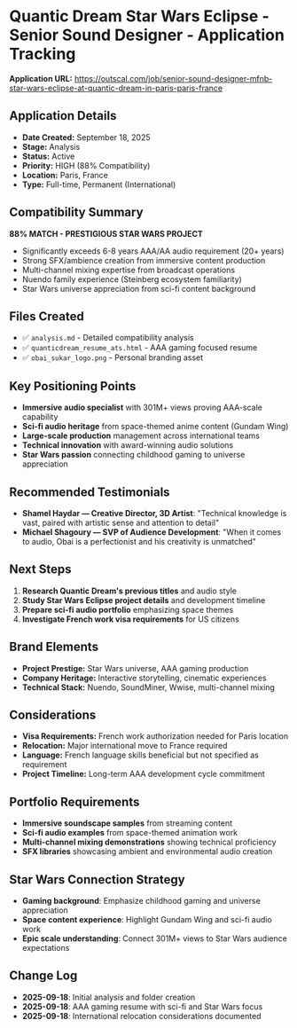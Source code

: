 # Quantic Dream Star Wars Eclipse - Senior Sound Designer - Application Tracking

**Application URL:** https://outscal.com/job/senior-sound-designer-mfnb-star-wars-eclipse-at-quantic-dream-in-paris-paris-france

## Application Details
- **Date Created:** September 18, 2025
- **Stage:** Analysis
- **Status:** Active
- **Priority:** HIGH (88% Compatibility)
- **Location:** Paris, France
- **Type:** Full-time, Permanent (International)

## Compatibility Summary
**88% MATCH - PRESTIGIOUS STAR WARS PROJECT**
- Significantly exceeds 6-8 years AAA/AA audio requirement (20+ years)
- Strong SFX/ambience creation from immersive content production
- Multi-channel mixing expertise from broadcast operations
- Nuendo family experience (Steinberg ecosystem familiarity)
- Star Wars universe appreciation from sci-fi content background

## Files Created
- ✅ `analysis.md` - Detailed compatibility analysis
- ✅ `quanticdream_resume_ats.html` - AAA gaming focused resume
- ✅ `obai_sukar_logo.png` - Personal branding asset

## Key Positioning Points
- **Immersive audio specialist** with 301M+ views proving AAA-scale capability
- **Sci-fi audio heritage** from space-themed anime content (Gundam Wing)
- **Large-scale production** management across international teams
- **Technical innovation** with award-winning audio solutions
- **Star Wars passion** connecting childhood gaming to universe appreciation

## Recommended Testimonials
- **Shamel Haydar — Creative Director, 3D Artist**: "Technical knowledge is vast, paired with artistic sense and attention to detail"
- **Michael Shagoury — SVP of Audience Development**: "When it comes to audio, Obai is a perfectionist and his creativity is unmatched"

## Next Steps
1. **Research Quantic Dream's previous titles** and audio style
2. **Study Star Wars Eclipse project details** and development timeline
3. **Prepare sci-fi audio portfolio** emphasizing space themes
4. **Investigate French work visa requirements** for US citizens

## Brand Elements
- **Project Prestige:** Star Wars universe, AAA gaming production
- **Company Heritage:** Interactive storytelling, cinematic experiences
- **Technical Stack:** Nuendo, SoundMiner, Wwise, multi-channel mixing

## Considerations
- **Visa Requirements:** French work authorization needed for Paris location
- **Relocation:** Major international move to France required
- **Language:** French language skills beneficial but not specified as requirement
- **Project Timeline:** Long-term AAA development cycle commitment

## Portfolio Requirements
- **Immersive soundscape samples** from streaming content
- **Sci-fi audio examples** from space-themed animation work
- **Multi-channel mixing demonstrations** showing technical proficiency
- **SFX libraries** showcasing ambient and environmental audio creation

## Star Wars Connection Strategy
- **Gaming background**: Emphasize childhood gaming and universe appreciation
- **Space content experience**: Highlight Gundam Wing and sci-fi audio work
- **Epic scale understanding**: Connect 301M+ views to Star Wars audience expectations

## Change Log
- **2025-09-18**: Initial analysis and folder creation
- **2025-09-18**: AAA gaming resume with sci-fi and Star Wars focus
- **2025-09-18**: International relocation considerations documented